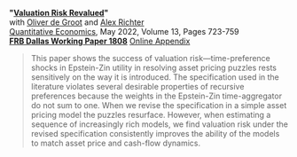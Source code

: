 **"[Valuation Risk Revalued](DRT_ValuationRisk.pdf)"**  
with [Oliver de Groot](https://sites.google.com/site/oliverdegroot/) and [Alex Richter](http://www.alexrichterecon.com/)  
[Quantitative Economics](https://doi.org/10.3982/QE1779), May 2022, Volume 13, Pages 723-759  
**[FRB Dallas Working Paper 1808](https://doi.org/10.24149/wp1808r1)**
[Online Appendix](DRT_ValuationRisk_OnlineAppendix.pdf)

> This paper shows the success of valuation risk—time-preference shocks in Epstein-Zin utility in resolving asset pricing puzzles rests sensitively on the way it is introduced. The specification used in the literature violates several desirable properties of recursive preferences because the weights in the Epstein-Zin time-aggregator do not sum to one. When we revise the specification in a simple asset pricing model the puzzles resurface. However, when estimating a sequence of increasingly rich models, we find valuation risk under the revised specification consistently improves the ability of the models to match asset price and cash-flow dynamics.